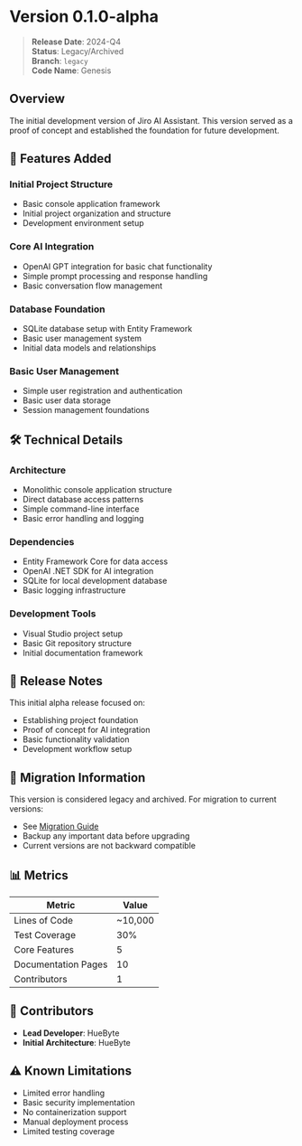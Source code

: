 # Version 0.1.0-alpha

> **Release Date**: 2024-Q4  
> **Status**: Legacy/Archived  
> **Branch**: `legacy`  
> **Code Name**: Genesis

## Overview

The initial development version of Jiro AI Assistant. This version served as a proof of concept and established the foundation for future development.

## 🚀 Features Added

### Initial Project Structure

- Basic console application framework
- Initial project organization and structure
- Development environment setup

### Core AI Integration

- OpenAI GPT integration for basic chat functionality
- Simple prompt processing and response handling
- Basic conversation flow management

### Database Foundation

- SQLite database setup with Entity Framework
- Basic user management system
- Initial data models and relationships

### Basic User Management

- Simple user registration and authentication
- Basic user data storage
- Session management foundations

## 🛠️ Technical Details

### Architecture

- Monolithic console application structure
- Direct database access patterns
- Simple command-line interface
- Basic error handling and logging

### Dependencies

- Entity Framework Core for data access
- OpenAI .NET SDK for AI integration
- SQLite for local development database
- Basic logging infrastructure

### Development Tools

- Visual Studio project setup
- Basic Git repository structure
- Initial documentation framework

## 📝 Release Notes

This initial alpha release focused on:

- Establishing project foundation
- Proof of concept for AI integration
- Basic functionality validation
- Development workflow setup

## 🔗 Migration Information

This version is considered legacy and archived. For migration to current versions:

- See [Migration Guide](migration-from-v0.1.0.md)
- Backup any important data before upgrading
- Current versions are not backward compatible

## 📊 Metrics

| Metric | Value |
|--------|-------|
| Lines of Code | ~10,000 |
| Test Coverage | 30% |
| Core Features | 5 |
| Documentation Pages | 10 |
| Contributors | 1 |

## 🤝 Contributors

- **Lead Developer**: HueByte
- **Initial Architecture**: HueByte

## ⚠️ Known Limitations

- Limited error handling
- Basic security implementation
- No containerization support
- Manual deployment process
- Limited testing coverage

